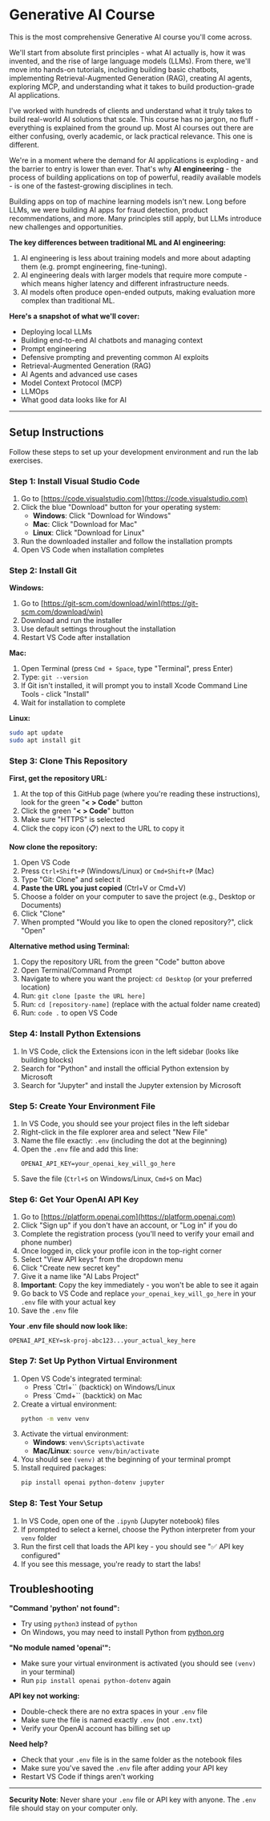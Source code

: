 # Generative AI Course

This is the most comprehensive Generative AI course you'll come across.

We'll start from absolute first principles - what AI actually is, how it was invented, and the rise of large language models (LLMs). From there, we'll move into hands-on tutorials, including building basic chatbots, implementing Retrieval-Augmented Generation (RAG), creating AI agents, exploring MCP, and understanding what it takes to build production-grade AI applications.

I've worked with hundreds of clients and understand what it truly takes to build real-world AI solutions that scale. This course has no jargon, no fluff - everything is explained from the ground up. Most AI courses out there are either confusing, overly academic, or lack practical relevance. This one is different.

We're in a moment where the demand for AI applications is exploding - and the barrier to entry is lower than ever. That's why **AI engineering** - the process of building applications on top of powerful, readily available models - is one of the fastest-growing disciplines in tech.

Building apps on top of machine learning models isn't new. Long before LLMs, we were building AI apps for fraud detection, product recommendations, and more. Many principles still apply, but LLMs introduce new challenges and opportunities.

**The key differences between traditional ML and AI engineering:**
1. AI engineering is less about training models and more about adapting them (e.g. prompt engineering, fine-tuning).
2. AI engineering deals with larger models that require more compute - which means higher latency and different infrastructure needs.
3. AI models often produce open-ended outputs, making evaluation more complex than traditional ML.

**Here's a snapshot of what we'll cover:**
* Deploying local LLMs
* Building end-to-end AI chatbots and managing context
* Prompt engineering
* Defensive prompting and preventing common AI exploits
* Retrieval-Augmented Generation (RAG)
* AI Agents and advanced use cases
* Model Context Protocol (MCP)
* LLMOps
* What good data looks like for AI

---

## Setup Instructions

Follow these steps to set up your development environment and run the lab exercises.

### Step 1: Install Visual Studio Code

1. Go to [https://code.visualstudio.com](https://code.visualstudio.com)
2. Click the blue "Download" button for your operating system:
   - **Windows**: Click "Download for Windows"
   - **Mac**: Click "Download for Mac" 
   - **Linux**: Click "Download for Linux"
3. Run the downloaded installer and follow the installation prompts
4. Open VS Code when installation completes

### Step 2: Install Git

**Windows:**
1. Go to [https://git-scm.com/download/win](https://git-scm.com/download/win)
2. Download and run the installer
3. Use default settings throughout the installation
4. Restart VS Code after installation

**Mac:**
1. Open Terminal (press `Cmd + Space`, type "Terminal", press Enter)
2. Type: `git --version`
3. If Git isn't installed, it will prompt you to install Xcode Command Line Tools - click "Install"
4. Wait for installation to complete

**Linux:**
```bash
sudo apt update
sudo apt install git
```

### Step 3: Clone This Repository

**First, get the repository URL:**
1. At the top of this GitHub page (where you're reading these instructions), look for the green "**< > Code**" button
2. Click the green "**< > Code**" button
3. Make sure "HTTPS" is selected
4. Click the copy icon (📋) next to the URL to copy it

**Now clone the repository:**
1. Open VS Code
2. Press `Ctrl+Shift+P` (Windows/Linux) or `Cmd+Shift+P` (Mac)
3. Type "Git: Clone" and select it
4. **Paste the URL you just copied** (Ctrl+V or Cmd+V)
5. Choose a folder on your computer to save the project (e.g., Desktop or Documents)
6. Click "Clone"
7. When prompted "Would you like to open the cloned repository?", click "Open"

**Alternative method using Terminal:**
1. Copy the repository URL from the green "Code" button above
2. Open Terminal/Command Prompt
3. Navigate to where you want the project: `cd Desktop` (or your preferred location)
4. Run: `git clone [paste the URL here]`
5. Run: `cd [repository-name]` (replace with the actual folder name created)
6. Run: `code .` to open VS Code

### Step 4: Install Python Extensions

1. In VS Code, click the Extensions icon in the left sidebar (looks like building blocks)
2. Search for "Python" and install the official Python extension by Microsoft
3. Search for "Jupyter" and install the Jupyter extension by Microsoft

### Step 5: Create Your Environment File

1. In VS Code, you should see your project files in the left sidebar
2. Right-click in the file explorer area and select "New File"
3. Name the file exactly: `.env` (including the dot at the beginning)
4. Open the `.env` file and add this line:
   ```
   OPENAI_API_KEY=your_openai_key_will_go_here
   ```
5. Save the file (`Ctrl+S` on Windows/Linux, `Cmd+S` on Mac)

### Step 6: Get Your OpenAI API Key

1. Go to [https://platform.openai.com](https://platform.openai.com)
2. Click "Sign up" if you don't have an account, or "Log in" if you do
3. Complete the registration process (you'll need to verify your email and phone number)
4. Once logged in, click your profile icon in the top-right corner
5. Select "View API keys" from the dropdown menu
6. Click "Create new secret key"
7. Give it a name like "AI Labs Project"
8. **Important**: Copy the key immediately - you won't be able to see it again
9. Go back to VS Code and replace `your_openai_key_will_go_here` in your `.env` file with your actual key
10. Save the `.env` file

**Your .env file should now look like:**
```
OPENAI_API_KEY=sk-proj-abc123...your_actual_key_here
```

### Step 7: Set Up Python Virtual Environment

1. Open VS Code's integrated terminal:
   - Press `Ctrl+`` (backtick) on Windows/Linux
   - Press `Cmd+`` (backtick) on Mac
2. Create a virtual environment:
   ```bash
   python -m venv venv
   ```
3. Activate the virtual environment:
   - **Windows**: `venv\Scripts\activate`
   - **Mac/Linux**: `source venv/bin/activate`
4. You should see `(venv)` at the beginning of your terminal prompt
5. Install required packages:
   ```bash
   pip install openai python-dotenv jupyter
   ```

### Step 8: Test Your Setup

1. In VS Code, open one of the `.ipynb` (Jupyter notebook) files
2. If prompted to select a kernel, choose the Python interpreter from your `venv` folder
3. Run the first cell that loads the API key - you should see "✅ API key configured"
4. If you see this message, you're ready to start the labs!

## Troubleshooting

**"Command 'python' not found":**
- Try using `python3` instead of `python`
- On Windows, you may need to install Python from [python.org](https://python.org)

**"No module named 'openai'":**
- Make sure your virtual environment is activated (you should see `(venv)` in your terminal)
- Run `pip install openai python-dotenv` again

**API key not working:**
- Double-check there are no extra spaces in your `.env` file
- Make sure the file is named exactly `.env` (not `.env.txt`)
- Verify your OpenAI account has billing set up

**Need help?**
- Check that your `.env` file is in the same folder as the notebook files
- Make sure you've saved the `.env` file after adding your API key
- Restart VS Code if things aren't working

---

**Security Note**: Never share your `.env` file or API key with anyone. The `.env` file should stay on your computer only.